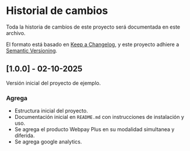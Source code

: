# Historial de cambios

Toda la historia de cambios de este proyecto será documentada en este archivo.

El formato está basado en [Keep a Changelog](https://keepachangelog.com/en/1.0.0/),
y este proyecto adhiere a [Semantic Versioning](https://semver.org/spec/v2.0.0.html).

## [1.0.0] - 02-10-2025

Versión inicial del proyecto de ejemplo.

### Agrega

- Estructura inicial del proyecto.
- Documentación inicial en `README.md` con instrucciones de instalación y uso.
- Se agrega el producto Webpay Plus en su modalidad simultanea y diferida.
- Se agrega google analytics.
